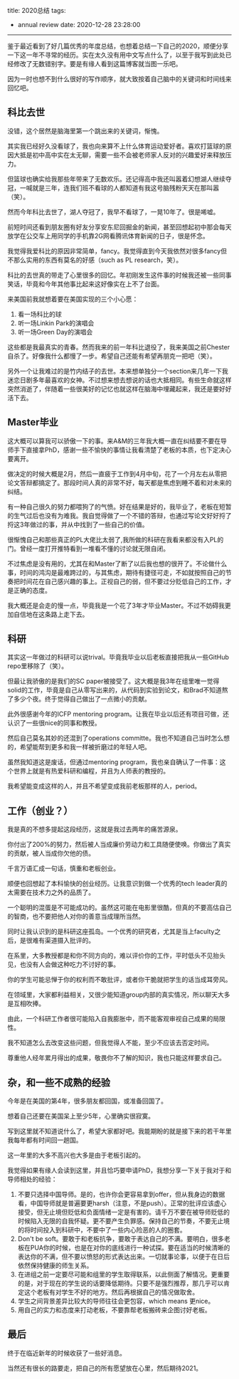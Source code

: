 title: 2020总结
tags:
  - annual review
date: 2020-12-28 23:28:00
---

鉴于最近看到了好几篇优秀的年度总结，也想着总结一下自己的2020，顺便分享一下这一年不寻常的经历。实在太久没有用中文写点什么了，以至于我写到此处已经修改了无数错别字。要是有缘人看到这篇博客就当图一乐吧。

因为一时也想不到什么很好的写作顺序，就大致按着自己脑中的关键词和时间线来回忆吧。

## 科比去世

没错，这个居然是脑海里第一个跳出来的关键词，惭愧。

其实我已经好久没看球了，我也向来算不上什么体育运动爱好者。喜欢打篮球的原因大抵是初中高中实在太无聊，需要一些不会被老师家人反对的兴趣爱好来释放压力。

但篮球也确实给我那些年带来了无数欢乐。还记得高中我还叫嚣着幻想湖人继续夺冠，一喊就是三年，连我们班不看球的人都知道有我这号脑残粉天天在那叫嚣（笑）。

然而今年科比去世了，湖人夺冠了，我早不看球了，一晃10年了。很是唏嘘。

前短时间还看到朋友圈有好友分享安东尼回掘金的新闻，甚至回想起初中那会每天放学在公交车上用同学的手机靠2G网看腾讯体育新闻的日子，很是怀念。

我觉得我爱科比的原因非常简单，fancy。我觉得直到今天我依然对很多fancy但不那么实用的东西有莫名的好感（such as PL research，笑）。

科比的去世真的带走了心里很多的回忆。年初刚发生这件事的时候我还被一些同事笑话，毕竟和今年其他事比起来这好像实在上不了台面。

来美国前我就想着要在美国实现的三个小心愿：

1. 看一场科比的球
2. 听一场Linkin Park的演唱会
3. 听一场Green Day的演唱会

这些都是我最真实的青春。然而我来的前一年科比退役了，我来美国之前Chester自杀了。好像我什么都慢了一步。希望自己还能有希望再朋克一把吧（笑）。

另外一个让我难过的是竹内结子的去世。本来想单独分一个section来几年一下我迷恋日剧多年最喜欢的女神。不过想来想去想说的话也大抵相同。有些生命就这样突然消逝了，伴随着一些很美好的记忆也就这样在脑海中埋藏起来，我还是要好好活下去。

## Master毕业

这大概可以算我可以骄傲一下的事。来A\&M的三年我大概一直在纠结要不要在导师手下直接拿PhD，感谢一些不愉快的事情让我看清楚了老板的本质，也下定决心要离开。

做决定的时候大概是2月，然后一直疲于工作到4月中旬，花了一个月左右从零把论文答辩都搞定了。那段时间人真的非常不好，每天都是焦虑到睡不着和对未来的纠结。

有一种自己很久的努力都喂狗了的气愤。好在结果是好的，我毕业了，老板在短暂的生气过后也没有为难我。我自觉得做了一个不错的答辩，也通过写论文好好捋了捋这3年做过的事，并从中找到了一些自己的价值。

很惭愧自己和那些真正的PL大佬比太弱了,我所做的科研在我看来都没有入PL的门。曾经一度打开推特看到一堆看不懂的讨论就无限自闭。

不过焦虑是没有用的，尤其在和Master了断了以后我也想的很开了。不论做什么事，时间的鸿沟是最难跨过的，与其焦虑，期待有捷径可走，不如就按照自己的节奏把时间花在自己感兴趣的事上。正视自己的弱，但不要过分贬低自己的工作，才是正确的态度。

我大概还是会走的慢一点，毕竟我是一个花了3年才毕业Master。不过不妨碍我更加自信地在这条路上走下去。

## 科研

其实这一年做过的科研可以说trival。毕竟我毕业以后老板直接把我从一些GitHub repo里移除了（笑）。

但最让我骄傲的是我们的SC paper被接受了。这大概是我3年在组里唯一觉得solid的工作，毕竟是自己从零写出来的，从代码到实验到论文，和Brad不知道熬了多少个夜。终于觉得自己做出了一点微小的贡献。

此外很感谢今年的ICFP mentoring program。让我在毕业以后还有项目可做，还认识了一些很nice的同事和教授。

然后自己莫名其妙的还混到了operations committe。我也不知道自己当时怎么想的，希望能帮到更多和我一样被折磨过的年轻人吧。

虽然我知道这是废话，但通过mentoring program，我也亲自确认了一件事：这个世界上就是有热爱科研和编程，并且为人师表的教授的。

我希望能变成这样的人，并且不希望变成我前老板那样的人，period。

## 工作（创业？）

我是真的不想多提起这段经历，这就是我过去两年的痛苦源泉。

你付出了200%的努力，然后被人当成廉价劳动力和工具随便使唤。你做出了真实的贡献，被人当成你欠他的债。

千言万语汇成一句话，慎重和老板创业。

顺便也回想起了本科愉快的创业经历。让我意识到做一个优秀的tech leader真的太需要在技术力之外的品质了。

一个聪明的混蛋是不可能成功的。虽然这可能在电影里很酷，但真的不要高估自己的智商，也不要把他人对你的善意当成理所当然。

同时让我认识到的是科研这座孤岛。一个优秀的研究者，尤其是当上faculty之后，是很难有渠道摄入批评的。

在系里，大多教授都是和你不同方向的，难以评价你的工作，平时低头不见抬头见，也没有人会做这种吃力不讨好的事。

你的学生可能忌惮于你的权利而不敢批评，或者你干脆就把学生的话当成耳旁风。

在领域里，大家都利益相关，又很少能知道group内部的真实情况，所以聊天大多是互相吹捧。

由此，一个科研工作者很可能陷入自我膨胀中，而不能客观审视自己成果的局限性。

我不知道怎么去改变这些问题，但我觉得人不能，至少不应该去否定时间。

尊重他人经年累月得出的成果，敬畏你不了解的知识，我也只能这样要求自己。

## 杂，和一些不成熟的经验

今年是在美国的第4年，很多朋友都回国，或准备回国了。

想着自己还要在美国呆上至少5年，心里确实很寂寞。

写到这里就不知道说什么了，希望大家都好吧。我能期盼的就是接下来的若干年里我每年都有时间回一趟国。

这一年里的大多不高兴也大多是由于老板引起的。

我觉得如果有缘人会读到这里，并且恰巧要申请PhD，我想分享一下关于我对于和导师相处的经验：

1. 不要只选择中国导师。是的，也许你会更容易拿到offer，但从我身边的数据看，中国导师就是普遍要更harsh（注意，不是push）。正常的批评应该虚心接受，但无止境但贬低和负面情绪一定是有害的。请千万不要在被导师贬低的时候陷入无限的自我怀疑。更不要产生负罪感。保持自己的节奏，不要无止境的将时间投入到科研中，不要中了一些内心险恶的人的圈套。
2. Don't be soft。要敢于和老板抗争，要敢于表达自己的不满。要明白，很多老板在PUA你的时候，也是在对你的底线进行一种试探。要在适当的时候清晰的表达你的不满，但不要以愤怒的形式表达出来。一切就事论事，以便于在日后依然保持健康的师生关系。
3. 在进组之前一定要尽可能和组里的学生取得联系，以此侧面了解情况。更重要的是，对于现在的学生说的话要降低期待。只要不是强烈推荐，那几乎可以肯定这个老板有对学生不好的地方。然后再根据自己的情况做取舍。
4. 学生之间背景差异比较大的导师往往会更包容，which means 更nice。
5. 用自己的实力和态度来打动老板，不要靠帮老板搬砖来企图讨好老板。

## 最后

终于在临近新年的时候收获了一些好消息。

当然还有很长的路要走，把自己的所有愿望放在心里，然后期待2021。
